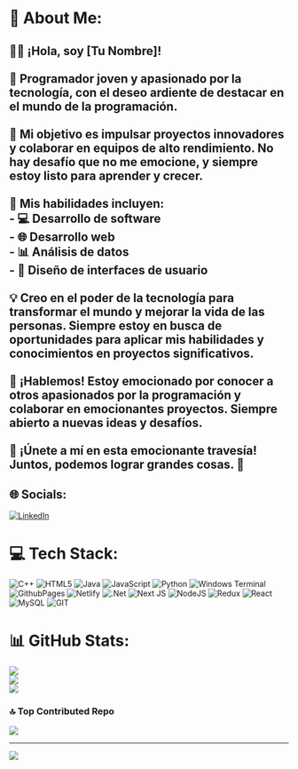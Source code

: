 

# 💫 About Me:
## 👨‍💻 ¡Hola, soy [Tu Nombre]! <br><br>🌟 Programador joven y apasionado por la tecnología, con el deseo ardiente de destacar en el mundo de la programación.<br><br>🚀 Mi objetivo es impulsar proyectos innovadores y colaborar en equipos de alto rendimiento. No hay desafío que no me emocione, y siempre estoy listo para aprender y crecer.<br><br>🔧 Mis habilidades incluyen:<br>- 💻 Desarrollo de software<br>- 🌐 Desarrollo web<br>- 📊 Análisis de datos<br>- 🎨 Diseño de interfaces de usuario<br><br>💡 Creo en el poder de la tecnología para transformar el mundo y mejorar la vida de las personas. Siempre estoy en busca de oportunidades para aplicar mis habilidades y conocimientos en proyectos significativos.<br><br>💬 ¡Hablemos! Estoy emocionado por conocer a otros apasionados por la programación y colaborar en emocionantes proyectos. Siempre abierto a nuevas ideas y desafíos.<br><br>👥 ¡Únete a mí en esta emocionante travesía! Juntos, podemos lograr grandes cosas. 🌈<br>


## 🌐 Socials:
[![LinkedIn](https://img.shields.io/badge/LinkedIn-%230077B5.svg?logo=linkedin&logoColor=white)](https://linkedin.com/in/https://www.linkedin.com/in/leandro-eugenio-bab8b2226/) 

# 💻 Tech Stack:
![C++](https://img.shields.io/badge/c++-%2300599C.svg?style=for-the-badge&logo=c%2B%2B&logoColor=white) ![HTML5](https://img.shields.io/badge/html5-%23E34F26.svg?style=for-the-badge&logo=html5&logoColor=white) ![Java](https://img.shields.io/badge/java-%23ED8B00.svg?style=for-the-badge&logo=openjdk&logoColor=white) ![JavaScript](https://img.shields.io/badge/javascript-%23323330.svg?style=for-the-badge&logo=javascript&logoColor=%23F7DF1E) ![Python](https://img.shields.io/badge/python-3670A0?style=for-the-badge&logo=python&logoColor=ffdd54) ![Windows Terminal](https://img.shields.io/badge/Windows%20Terminal-%234D4D4D.svg?style=for-the-badge&logo=windows-terminal&logoColor=white) ![GithubPages](https://img.shields.io/badge/github%20pages-121013?style=for-the-badge&logo=github&logoColor=white) ![Netlify](https://img.shields.io/badge/netlify-%23000000.svg?style=for-the-badge&logo=netlify&logoColor=#00C7B7) ![.Net](https://img.shields.io/badge/.NET-5C2D91?style=for-the-badge&logo=.net&logoColor=white) ![Next JS](https://img.shields.io/badge/Next-black?style=for-the-badge&logo=next.js&logoColor=white) ![NodeJS](https://img.shields.io/badge/node.js-6DA55F?style=for-the-badge&logo=node.js&logoColor=white) ![Redux](https://img.shields.io/badge/redux-%23593d88.svg?style=for-the-badge&logo=redux&logoColor=white) ![React](https://img.shields.io/badge/react-%2320232a.svg?style=for-the-badge&logo=react&logoColor=%2361DAFB) ![MySQL](https://img.shields.io/badge/mysql-%2300000f.svg?style=for-the-badge&logo=mysql&logoColor=white) ![GIT](https://img.shields.io/badge/Git-fc6d26?style=for-the-badge&logo=git&logoColor=white)
# 📊 GitHub Stats:
![](https://github-readme-stats.vercel.app/api?username=leoeugenio16&theme=blue-green&hide_border=true&include_all_commits=false&count_private=false)<br/>
![](https://github-readme-streak-stats.herokuapp.com/?user=leoeugenio16&theme=blue-green&hide_border=true)<br/>
![](https://github-readme-stats.vercel.app/api/top-langs/?username=leoeugenio16&theme=blue-green&hide_border=true&include_all_commits=false&count_private=false&layout=compact)

### 🔝 Top Contributed Repo
![](https://github-contributor-stats.vercel.app/api?username=leoeugenio16&limit=5&theme=dark&combine_all_yearly_contributions=true)

---
[![](https://visitcount.itsvg.in/api?id=leoeugenio16&icon=0&color=0)](https://visitcount.itsvg.in)

<!-- Proudly created with GPRM ( https://gprm.itsvg.in ) -->
